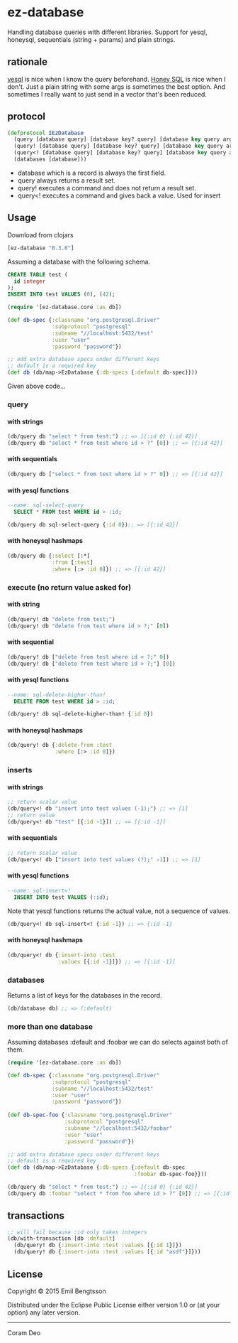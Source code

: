 # ez-database

Handling database queries with different libraries. Support for yesql, honeysql, sequentials (string + params) and plain strings.

## rationale

[yesql](https://github.com/krisajenkins/yesql) is nice when I know the query beforehand. [Honey SQL](https://github.com/jkk/honeysql) is nice when I don't. Just a plain string with some args is sometimes the best option. And sometimes I really want to just send in a vector that's been reduced.

## protocol

```clojure
(defprotocol IEzDatabase
  (query [database query] [database key? query] [database key query args])
  (query! [database query] [database key? query] [database key query args])
  (query<! [database query] [database key? query] [database key query args])
  (databases [database]))
```

- database which is a record is always the first field.
- query always returns a result set.
- query! executes a command and does not return a result set.
- query<! executes a command and gives back a value. Used for insert

## Usage

Download from clojars
```clojure
[ez-database "0.3.0"]
```

Assuming a database with the following schema.

```sql
CREATE TABLE test (
  id integer
);
INSERT INTO test VALUES (0), (42);
```

```clojure
(require '[ez-database.core :as db])

(def db-spec {:classname "org.postgresql.Driver"
              :subprotocol "postgresql"
              :subname "//localhost:5432/test"
              :user "user"
              :password "password"})

;; add extra database specs under different keys
;; default is a required key
(def db (db/map->EzDatabase {:db-specs {:default db-spec}}))
```

Given above code...

### query

#### with strings
```clojure
(db/query db "select * from test;") ;; => [{:id 0} {:id 42}]
(db/query db "select * from test where id > ?" [0]) ;; => [{:id 42}]
```

#### with sequentials
```clojure
(db/query db ["select * from test where id > ?" 0]) ;; => [{:id 42}]
```

#### with yesql functions
```sql
--name: sql-select-query
  SELECT * FROM test WHERE id > :id;
```

```clojure
(db/query db sql-select-query {:id 0});; => [{:id 42}]
```

#### with honeysql hashmaps

```clojure
(db/query db {:select [:*]
              :from [:test]
              :where [:> :id 0]}) ;; => [{:id 42}]
```

### execute (no return value asked for)

#### with string
```clojure
(db/query! db "delete from test;")
(db/query! db "delete from test where id > ?;" [0])
```

#### with sequential
```clojure
(db/query! db ["delete from test where id > ?;" 0])
(db/query! db ["delete from test where id > ?;"] [0])
```

#### with yesql functions
```sql
--name: sql-delete-higher-than!
  DELETE FROM test WHERE id > :id;
```

```clojure
(db/query! db sql-delete-higher-than! {:id 0})
```

#### with honeysql hashmaps

```clojure
(db/query! db {:delete-from :test
               :where [:> :id 0]})
```


### inserts

#### with strings
```clojure
;; return scalar value
(db/query<! db "insert into test values (-1);") ;; => [1]
;; return value
(db/query<! db "test" [{:id -1}]) ;; => [{:id -1}]
```

#### with sequentials
```clojure
;; return scalar value
(db/query<! db ["insert into test values (?);" -1]) ;; => [1]
```

#### with yesql functions
```sql
--name: sql-insert<!
  INSERT INTO test VALUES (:id);
```

Note that yesql functions returns the actual value, not a sequence of values.
``` clojure
(db/query<! db sql-insert<! {:id -1}) ;; => {:id -1}
```

#### with honeysql hashmaps

```clojure
(db/query<! db {:insert-into :test 
                :values [{:id -1}]}) ;; => [{:id -1}]
```

### databases

Returns a list of keys for the databases in the record.
```clojure
(db/database db) ;; => (:default)
```

### more than one database

Assuming databases :default and :foobar we can do selects against both of them.
```clojure
(require '[ez-database.core :as db])

(def db-spec {:classname "org.postgresql.Driver"
              :subprotocol "postgresql"
              :subname "//localhost:5432/test"
              :user "user"
              :password "password"})
              
(def db-spec-foo {:classname "org.postgresql.Driver"
                  :subprotocol "postgresql"
                  :subname "//localhost:5432/foobar"
                  :user "user"
                  :password "password"})

;; add extra database specs under different keys
;; default is a required key
(def db (db/map->EzDatabase {:db-specs {:default db-spec
                                        :foobar db-spec-foo}}))

(db/query db "select * from test;") ;; => [{:id 0} {:id 42}]
(db/query db :foobar "select * from foo where id > ?" [0]) ;; => [{:id 42 :what_p "How many bars does it take for foo to be happy?"}]
```

## transactions

```clojure
;; will fail because :id only takes integers
(db/with-transaction [db :default]
  (db/query! db {:insert-into :test :values [{:id 1}]})
  (db/query! db {:insert-into :test :values [{:id "asdf"}]}))
```

## License

Copyright © 2015 Emil Bengtsson

Distributed under the Eclipse Public License either version 1.0 or (at
your option) any later version.

---

Coram Deo

